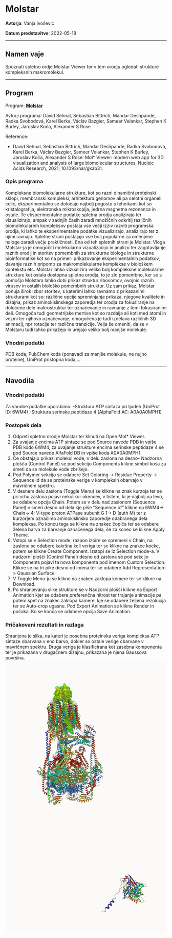# Molstar

**Avtorja**: Vanja Ivošević

**Datum predstavitve**: 2022-05-18

---
## Namen vaje
Spoznati spletno ordje Molstar Viewer ter v tem orodju ogledati strukture kompleksnih makromolekul.

---
## Program

Program: **[Molstar](https://molstar.org/)**

Avtorji programa: David Sehnal, Sebastian Bittrich, Mandar Deshpande, Radka Svobodová, Karel Berka, Václav Bazgier, Sameer Velankar, Stephen K Burley, Jaroslav Koča, Alexander S Rose

Reference:
-  David Sehnal, Sebastian Bittrich, Mandar Deshpande, Radka Svobodová, Karel Berka, Václav Bazgier, Sameer Velankar, Stephen K Burley, Jaroslav Koča, Alexander S Rose: Mol* Viewer: modern web app for 3D visualization and analysis of large biomolecular structures, Nucleic Acids Research, 2021; 10.1093/nar/gkab31.[](https://doi.org/10.1093/nar/gkab314)

### Opis programa

Kompleksne biomolekularne strukture, kot so razni dinamični proteinski sklopi, membranski kompleksi, arhitektura genomov ali pa celotni organeli celic, eksperimentalno se določajo najbolj pogosto s tehnikami kot so kristalografija, elektronska mikroskopija, jedrna magnetna rezonanca in ostale. Te eksperimentalne podatke spletna orodja analizirajo ter vizualizirajo, ampak v zadnjih časih zaradi množičnih odkritij različnih biomolekularnih kompleksov postaja vse večji izziv razviti programska orodja, ki lahko te eksperimentalne podatke vizualizirajo, analizirajo ter z njimi ravnajo. Spletne strani postajajo vse bolj popularne za omenjene naloge zaradi večje praktičnosti.
Ena od teh spletnih strani je Molstar. Vloga Molstar-ja je omogočiti molekularno vizualizacijo in analizo ter zagotavljanje raznih orodij in storitev pomembnih za strukturne biologe in strukturne bioinformatike kot so na primer: prikazovanje eksperimentalnih podatkov, davanje raznih pripomb za makromolekularne komplekse v biološkem kontekstu etc. Molstar lahko vizualizira veliko bolj kompleksne molekularne strukture kot ostala dostopna spletna orodja, to je zlo pomembno, ker se s pomočjo Molstara lahko dobi prikaz struktur ribosomov, ovojnic raznih virusov in ostalih biološko pomembnih struktur. Uz sam prikaz, Molstar ponuja širok izbor storitev, s katerimi lahko ravnamo z prikazanimi strukturami kot so: različne opcije spreminjanja prikaza, njegove kvalitete in dizajna, prikaz aminokislinskega zaporedja ter orodja za fokusiranje na določene dele makrostruktur ter označevanje in ravnanje z temi fokusiranimi deli. Omogoča tudi geometrijske mertive kot so razdalja ali koti med atomi in vezmi ter njihovo označevanje, omogočena je tudi izdelava različnih 3D animacij, npr rotacije ter različne tranzicije. Velja še omeniti, da se v Molstaru tudi lahko prikažejo in urejajo veliko bolj manjše molekule.


### Vhodni podatki

PDB koda, PubChem koda (ponavadi za manjše molekule, ne nujno proteine), UniProt pristopna koda,…

---
## Navodila

### Vhodni podatki

Za vhodne podatke uporabimo:
-Struktura ATP sintaza pri ljudeh (UniProt ID: 6WM4)
-Struktura serinske peptidaze 4 (AlphaFold AC: A0A0A0MPH1)


### Postopek dela

1. Odpreti spletno orodje Molstar ter klinuti na Open Mol* Viewer.
2. Za uvajanje encima ATP sintaze se pod Source navede PDB in vpiše PDB kodo 6WM4, za uvajanje strukture encima serinske peptidaze 4 se pod Source navede AlfaFold DB in vpiše koda A0A0A0MPH1.
3. Če obstajajo prikazi molekul vode, v delu zaslona na desno- Nadzorna plošča (Control Panel) se pod sekcijo Components klikne simbol koša za smeti da se molekule vode zbrišejo.
4. Pod Polymer sekcijo se odabere Set Coloring -> Residue Property -> Sequence id da se proteinske verige v kompleksih obarvajo v mavričnem spektru.
5. V desnem delu zaslona (Toggle Menu) se klikne na znak kurzoja ter se pri vrhu zaslona pojavi nekolikor okencev, v tistem, ki je najbolj na levo, se odabere opcija Chain. Potem se v delu nad zaslonom (Sequence Panel) v smeri desno od dela kje piše “Sequence of” klikne na 6WM4-> Chain-> 4: V-type proton ATPase subunit G 1-> D (auth M) ter z kurzorjem označimo aminokislinsko zaporedje odabranega dela kompleksa. Po koncu tega se klikne na znakec čopiča ter se odabere želena barva za barvanje označenega dela, še za konec se klikne Apply Theme.
6. Vstopi se v Selection mode, razpon izbire se spremeni v Chain, na zaslonu se odabere kakršna koli veriga ter se klikne na znakec kocke, potem se klikne Create Component. Izstopi se iz Selection mode-a. V nadzorni plošči (Control Panel) desno od zaslona se pod sekcijo Components pojavi ta nova komponenta pod imenom Custom Selection. Klikne se na tri pike desno od imena ter se odabere Add Representation-> Gaussian Surface
7. V Toggle Menu-ju se klikne na znakec zaklopa kemere ter se klikne na Download.
8. Po shranjevanju slike strukture se v Nadzorni plošči klikne na Export Animation kjer se odabere preferenčna hitrost ter trajanje animacije pa potem spet na znakec zaklopa kamere, kje se odabere željena rezolucija ter se Auto-crop ugasne. Pod Export Animation se klikne Render in počaka. Ko se konča se odabere opcija Save Animation. 


### Pričakovani rezultati in razlaga

Shranjena je slika, na kateri je posebna proteinska veriga kompleksa ATP sintaze obarvana v eno barvo, dokler so ostale verige obarvane v mavričnem spektru. Druga veriga je klasificirana kot zasebna komponenta ter je prikazana v drugačnem dizajnu, prikazana je njena Gaussova površina. 
![Primer](s26-molstar-rezultat.png)